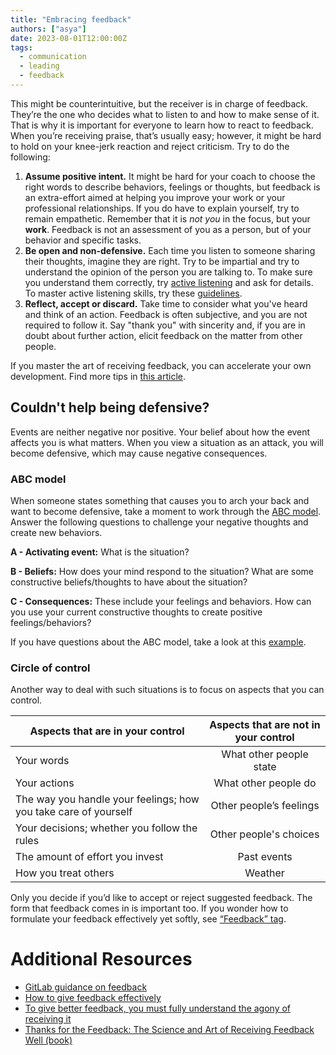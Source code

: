 ```yaml
---
title: "Embracing feedback"
authors: ["asya"]
date: 2023-08-01T12:00:00Z
tags:
  - communication
  - leading
  - feedback
---
```


This might be counterintuitive, but the receiver is in charge of feedback. They’re the one who decides what to listen to and how to make sense of it. That is why it is important for everyone to learn how to react to feedback. When you’re receiving praise, that’s usually easy; however, it might be hard to hold on your knee-jerk reaction and reject criticism. Try to do the following:

1. **Assume positive intent.** It might be hard for your coach to choose the right words to describe behaviors, feelings or thoughts, but feedback is an extra-effort aimed at helping you improve your work or your professional relationships. If you do have to explain yourself, try to remain empathetic. Remember that it is _not you_ in the focus, but your **work**. Feedback is not an assessment of you as a person, but of your behavior and specific tasks.
2. **Be open and non-defensive.** Each time you listen to someone sharing their thoughts, imagine they are right. Try to be impartial and try to understand the opinion of the person you are talking to. To make sure you understand them correctly, try [active listening](https://ggia.berkeley.edu/practice/active_listening) and ask for details. To master active listening skills, try these [guidelines](/img/communication/active-listening.png).
3. **Reflect, accept or discard.** Take time to consider what you've heard and think of an action. Feedback is often subjective, and you are not required to follow it. Say "thank you" with sincerity and, if you are in doubt about further action, elicit feedback on the matter from other people.

If you master the art of receiving feedback, you can accelerate your own development. Find more tips in [this article](https://qz.com/work/1086444/).

## Couldn't help being defensive?

Events are neither negative nor positive. Your belief about how the event affects you is what matters. When you view a situation as an attack, you will become defensive, which may cause negative consequences.

### ABC model

When someone states something that causes you to arch your back and want to become defensive, take a moment to work through the [ABC model](/img/communication/abc-model.png). Answer the following questions to challenge your negative thoughts and create new behaviors.

**A - Activating event:** What is the situation?

**B - Beliefs:** How does your mind respond to the situation? What are some constructive beliefs/thoughts to have about the situation?

**C - Consequences:** These include your feelings and behaviors. How can you use your current constructive thoughts to create positive feelings/behaviors?

If you have questions about the ABC model, take a look at this [example](/img/communication/abc-example.png).

### Circle of control

Another way to deal with such situations is to focus on aspects that you can control.

| Aspects that are in your control                                | Aspects that are not in your control |
| --------------------------------------------------------------- | :----------------------------------: |
| Your words                                                      |       What other people state        |
| Your actions                                                    |         What other people do         |
| The way you handle your feelings; how you take care of yourself |       Other people’s feelings        |
| Your decisions; whether you follow the rules                    |        Other people's choices        |
| The amount of effort you invest                                 |             Past events              |
| How you treat others                                            |               Weather                |


Only you decide if you’d like to accept or reject suggested feedback. The form that feedback comes in is important too. If you wonder how to formulate your feedback effectively yet softly, see [“Feedback” tag](https://hygge.work/tags/feedback/).


# Additional Resources

- [GitLab guidance on feedback](https://about.gitlab.com/handbook/people-group/guidance-on-feedback/)
- [How to give feedback effectively](https://qz.com/work/1238966/how-to-give-feedback-more-effectively/)
- [To give better feedback, you must fully understand the agony of receiving it](https://qz.com/work/1086444/)
- [Thanks for the Feedback: The Science and Art of Receiving Feedback Well (book)](https://www.amazon.com/Thanks-Feedback-Science-Receiving-Well/dp/0143127136)
